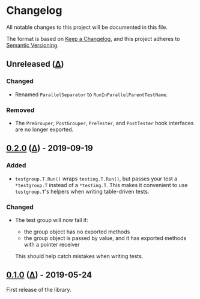 # Changelog

All notable changes to this project will be documented in this file.

The format is based on [Keep a Changelog][], and this project adheres to
[Semantic Versioning][].

[keep a changelog]: https://keepachangelog.com/en/1.0.0/
[semantic versioning]: https://semver.org/spec/v2.0.0.html

## Unreleased ([&#x0394;][unreleased changes])

### Changed

- Renamed `ParallelSeparator` to `RunInParallelParentTestName`.

### Removed

- The `PreGrouper`, `PostGrouper`, `PreTester`, and `PostTester` hook interfaces
  are no longer exported.

## [0.2.0][] ([&#x0394;][0.2.0 changes]) - 2019-09-19

### Added

- `testgroup.T.Run()` wraps `testing.T.Run()`, but passes your test a
  `*testgroup.T` instead of a `*testing.T`. This makes it convenient to use
  `testgroup.T`'s helpers when writing table-driven tests.

### Changed

- The test group will now fail if:

  - the group object has no exported methods
  - the group object is passed by value, and it has exported methods with a
    pointer receiver

  This should help catch mistakes when writing tests.

## [0.1.0][] ([&#x0394;][0.1.0 changes]) - 2019-05-24

First release of the library.

[0.2.0]:
  https://github.com/bloomberg/go-testgroup/releases/tag/v0.2.0
  "version 0.2.0"
[0.1.0]:
  https://github.com/bloomberg/go-testgroup/releases/tag/v0.1.0
  "version 0.1.0"
[unreleased changes]:
  https://github.com/bloomberg/go-testgroup/compare/v0.2.0...HEAD
  "unreleased changes since 0.2.0"
[0.2.0 changes]:
  https://github.com/bloomberg/go-testgroup/compare/v0.1.0...v0.2.0
  "changes from 0.1.0 to 0.2.0"
[0.1.0 changes]:
  https://github.com/bloomberg/go-testgroup/commits/v0.1.0
  "changes from root to 0.1.0"
